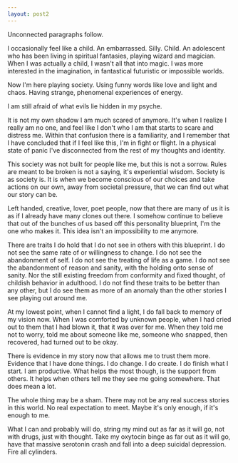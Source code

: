 ```yaml
---
layout: post2
---
```


Unconnected paragraphs follow.

I occasionally feel like a child. An embarrassed. Silly. Child. An adolescent who has been living in spiritual fantasies, playing wizard and magician.
When I was actually a child, I wasn't all that into magic. I was more interested in the imagination, in fantastical futuristic or impossible worlds.

Now I'm here playing society. Using funny words like love and light and chaos. Having strange, phenomenal experiences of energy.

I am still afraid of what evils lie hidden in my psyche.

It is not my own shadow I am much scared of anymore.
It's when I realize I really am no one, and feel like I don't who I am that starts to scare and distress me.
Within that confusion there is a familiarity, and I remember that I have concluded that if I feel like this,
I'm in fight or flight. In a physical state of panic I've disconnected from the rest of my thoughts and identity.

This society was not built for people like me, but this is not a sorrow. Rules are meant to be broken is not a saying, it's
experiential wisdom. Society is as society is. It is when we become conscious of our choices and take actions on our own, away from
societal pressure, that we can find out what our story can be.

Left handed, creative, lover, poet people, now that there are many of us it is as if I already have many clones out there. I somehow continue to believe that out of the bunches of us based off this personality blueprint, I'm the one who makes it. This idea isn't an impossibility to me
anymore.

There are traits I do hold that I do not see in others with this blueprint. I do not see the same rate of or willingness to change. I do not see the
abandonment of self. I do not see the treating of life as a game. I do not see the abandonment of reason and sanity, with the holding onto sense of sanity. Nor the still existing freedom from conformity and fixed thought, of childish behavior in adulthood. I do not find these traits to be better than any other, but I do see them as more of an anomaly than the other stories I see playing out around me.

At my lowest point, when I cannot find a light, I do fall back to memory of my vision now. When I was comforted by unknown people, when I had cried
out to them that I had blown it, that it was over for me. When they told me not to worry, told me about someone like me, someone who snapped, then recovered, had turned out to be okay.

There is evidence in my story now that allows me to trust them more. Evidence that I have done things. I do change. I do create. I do finish what I start. I am productive. What helps the most though, is the support from others. It helps when others tell me they see me going somewhere.
That does mean a lot.

The whole thing may be a sham.
There may not be any real success stories in this world. No real expectation to meet. Maybe it's only enough, if it's enough to me.

What I can and probably will do, string my mind out as far as it will go, not with drugs, just with thought.
Take my oxytocin binge as far out as it will go, have that massive serotonin crash and fall into a deep suicidal depression.
Fire all cylinders.
